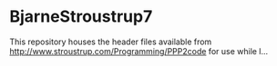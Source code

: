 # BjarneStroustrup7
This repository houses the header files available from http://www.stroustrup.com/Programming/PPP2code for use while l…
